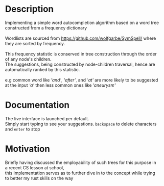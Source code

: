 # Description
Implementing a simple word autocompletion algorithm based on a word tree constructed from a frequency dictionary
<br><br>
Wordlists are sourced from https://github.com/wolfgarbe/SymSpell/ where they are sorted by frequency.
<br><br>
This frequency statistic is conserved in tree construction through the order of any node's children. 
<br>
The suggestions, being constructed by node-children traversal, hence are automatically ranked by this statistic.
<br><br>
e.g common word like _'and'_, _'after'_, and _'at'_ are more likely to be suggested at the input _'a'_ then less common ones like _'aneurysm'_

# Documentation
The live interface is launched per default. <br>
Simply start typing to see your suggestions.
```backspace``` to delete characters and ```enter``` to stop


# Motivation
Briefly having discussed the employability of such trees for this purpose in a recent CS lesson at school, 
<br>this implementation serves as to further dive in to the concept while trying to better my rust skills on the way